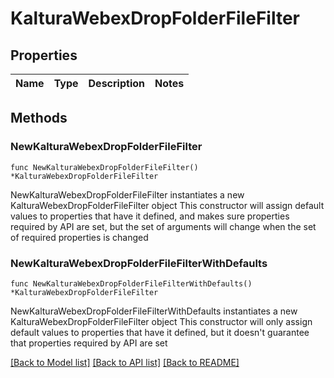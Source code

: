 # KalturaWebexDropFolderFileFilter

## Properties

Name | Type | Description | Notes
------------ | ------------- | ------------- | -------------

## Methods

### NewKalturaWebexDropFolderFileFilter

`func NewKalturaWebexDropFolderFileFilter() *KalturaWebexDropFolderFileFilter`

NewKalturaWebexDropFolderFileFilter instantiates a new KalturaWebexDropFolderFileFilter object
This constructor will assign default values to properties that have it defined,
and makes sure properties required by API are set, but the set of arguments
will change when the set of required properties is changed

### NewKalturaWebexDropFolderFileFilterWithDefaults

`func NewKalturaWebexDropFolderFileFilterWithDefaults() *KalturaWebexDropFolderFileFilter`

NewKalturaWebexDropFolderFileFilterWithDefaults instantiates a new KalturaWebexDropFolderFileFilter object
This constructor will only assign default values to properties that have it defined,
but it doesn't guarantee that properties required by API are set


[[Back to Model list]](../README.md#documentation-for-models) [[Back to API list]](../README.md#documentation-for-api-endpoints) [[Back to README]](../README.md)


